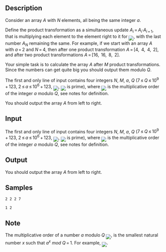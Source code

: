 ## Description

<div><p>Consider an array <span class="tex-span"><i>A</i></span> with <span class="tex-span"><i>N</i></span> elements, all being the same integer <span class="tex-span"><i>a</i></span>.</p><p>Define the product transformation as a simultaneous update <span class="tex-span"><i>A</i><sub class="lower-index"><i>i</i></sub> = <i>A</i><sub class="lower-index"><i>i</i></sub>·<i>A</i><sub class="lower-index"><i>i</i> + 1</sub></span>, that is multiplying each element to the element right to it for <img align="middle" class="tex-formula" src="./28739/file/YKGeeM9y.png" style="max-width: 100.0%;max-height: 100.0%;">, with the last number <span class="tex-span"><i>A</i><sub class="lower-index"><i>N</i></sub></span> remaining the same. For example, if we start with an array <span class="tex-span"><i>A</i></span> with <span class="tex-span"><i>a</i> = 2</span> and <span class="tex-span"><i>N</i> = 4</span>, then after one product transformation <span class="tex-span"><i>A</i> = [4,  4,  4,  2]</span>, and after two product transformations <span class="tex-span"><i>A</i> = [16,  16,  8,  2]</span>.</p><p>Your simple task is to calculate the array <span class="tex-span"><i>A</i></span> after <span class="tex-span"><i>M</i></span> product transformations. Since the numbers can get quite big you should output them modulo <span class="tex-span"><i>Q</i></span>.</p></div><div class="input-specification"><p>The first and only line of input contains four integers <span class="tex-span"><i>N</i></span>, <span class="tex-span"><i>M</i></span>, <span class="tex-span"><i>a</i></span>, <span class="tex-span"><i>Q</i></span> (<span class="tex-span">7 ≤ <i>Q</i> ≤ 10<sup class="upper-index">9</sup> + 123</span>, <span class="tex-span">2 ≤ <i>a</i> ≤ 10<sup class="upper-index">6</sup> + 123</span>, <img align="middle" class="tex-formula" src="./28739/file/N1GQX1Pk.png" style="max-width: 100.0%;max-height: 100.0%;">, <img align="middle" class="tex-formula" src="./28739/file/bVSCPXus.png" style="max-width: 100.0%;max-height: 100.0%;"> is prime), where <img align="middle" class="tex-formula" src="./28739/file/QfXQdAhU.png" style="max-width: 100.0%;max-height: 100.0%;"> is the multiplicative order of the integer <span class="tex-span"><i>a</i></span> modulo <span class="tex-span"><i>Q</i></span>, see notes for definition.</p></div><div class="output-specification"><p>You should output the array <span class="tex-span"><i>A</i></span> from left to right.</p></div>

## Input

<p>The first and only line of input contains four integers <span class="tex-span"><i>N</i></span>, <span class="tex-span"><i>M</i></span>, <span class="tex-span"><i>a</i></span>, <span class="tex-span"><i>Q</i></span> (<span class="tex-span">7 ≤ <i>Q</i> ≤ 10<sup class="upper-index">9</sup> + 123</span>, <span class="tex-span">2 ≤ <i>a</i> ≤ 10<sup class="upper-index">6</sup> + 123</span>, <img align="middle" class="tex-formula" src="./28739/file/N1GQX1Pk.png" style="max-width: 100.0%;max-height: 100.0%;">, <img align="middle" class="tex-formula" src="./28739/file/bVSCPXus.png" style="max-width: 100.0%;max-height: 100.0%;"> is prime), where <img align="middle" class="tex-formula" src="./28739/file/QfXQdAhU.png" style="max-width: 100.0%;max-height: 100.0%;"> is the multiplicative order of the integer <span class="tex-span"><i>a</i></span> modulo <span class="tex-span"><i>Q</i></span>, see notes for definition.</p>

## Output

<p>You should output the array <span class="tex-span"><i>A</i></span> from left to right.</p>

## Samples

```input1
2 2 2 7

```

```output1
1 2
```




## Note

<p>The multiplicative order of a number <span class="tex-span"><i>a</i></span> modulo <span class="tex-span"><i>Q</i></span> <img align="middle" class="tex-formula" src="./28739/file/UYGTb6TE.png" style="max-width: 100.0%;max-height: 100.0%;">, is the smallest natural number <span class="tex-span"><i>x</i></span> such that <span class="tex-span"><i>a</i><sup class="upper-index"><i>x</i></sup> <i>mod</i> <i>Q</i> = 1</span>. For example, <img align="middle" class="tex-formula" src="./28739/file/f0PHxCyk.png" style="max-width: 100.0%;max-height: 100.0%;">.</p>
